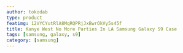 ```yaml
---
author: tokodab
type: product
featimg: 12VYCYutRlA8MqRQPRjJxBwrOkVy5s45f
title: Kanye West No More Parties In LA Samsung Galaxy S9 Case
tags: [samsung, galaxy, s9]
category: [samsung]
---
```

